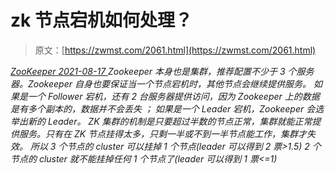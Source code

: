 <!--yml
category: 未分类
date: 0001-01-01 00:00:00
-->

# zk 节点宕机如何处理？

> 原文：[https://zwmst.com/2061.html](https://zwmst.com/2061.html)

   [ *ZooKeeper* ](https://zwmst.com/zookeeper)*[ <time datetime="2021-08-17T11:21:15+08:00"> 2021-08-17 </time> ](https://zwmst.com/2061.html)  Zookeeper 本身也是集群，推荐配置不少于 3 个服务器。Zookeeper 自身也要保证当一个节点宕机时，其他节点会继续提供服务。
如果是一个 Follower 宕机，还有 2 台服务器提供访问，因为 Zookeeper 上的数据是有多个副本的，数据并不会丢失 ；
如果是一个 Leader 宕机，Zookeeper 会选举出新的 Leader。
ZK 集群的机制是只要超过半数的节点正常，集群就能正常提供服务。只有在
ZK 节点挂得太多，只剩一半或不到一半节点能工作，集群才失效。
所以
3 个节点的 cluster 可以挂掉 1 个节点(leader 可以得到 2 票>1.5)
2 个节点的 cluster 就不能挂掉任何 1 个节点了(leader 可以得到 1 票<=1)*